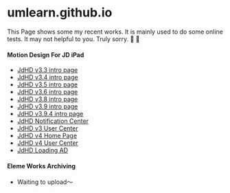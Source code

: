 # umlearn.github.io
This Page shows some my recent works. It is mainly used to do some online tests. It may not helpful to you. Truly sorry. 🙏 🙏

#### Motion Design For JD iPad
- [JdHD v3.3 intro page][1]
- [JdHD v3.4 intro page][2]
- [JdHD v3.5 intro page][3]
- [JdHD v3.6 intro page][4]
- [JdHD v3.8 intro page][5]
- [JdHD v3.9 intro page][6]
- [JdHD v3.9.4 intro page][7]
- [JdHD Notification Center][8]
- [JdHD v3 User Center][9]
- [JdHD v4 Home Page][10]
- [JdHD v4 User Center][11]
- [JdHD Loading AD][12]

#### Eleme Works Archiving
- Waiting to upload～

[1]:	https://umlearn.github.io/jd/jd33
[2]:	https://umlearn.github.io/jd/jd34
[3]:	https://umlearn.github.io/jd/jd35
[4]:	https://umlearn.github.io/jd/jd36
[5]:	https://umlearn.github.io/jd/jd38
[6]:	https://umlearn.github.io/jd/jd39
[7]:	https://umlearn.github.io/jd/jd394
[8]:	https://umlearn.github.io/jd/jdnotifications
[9]:	https://umlearn.github.io/jd/jdv3usercenter
[10]:	https://umlearn.github.io/jd/jdv4homepage
[11]:	https://umlearn.github.io/jd/jdv4usercenter
[12]:	https://umlearn.github.iojd/jdloadingad
